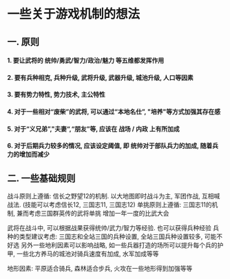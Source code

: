 # 一些关于游戏机制的想法

## 一. 原则

#### 1. 要让武将的 统帅/勇武/智力/政治/魅力 等五维都发挥作用

#### 2. 要有兵种相克, 兵种升级, 武将升级, 武器升级, 城池升级, 人口等因素

#### 3. 要有势力特性, 势力技术, 主公特性

#### 4. 对于一些相对“废柴”的武将, 可以通过“本地名仕”, "培养"等方式加强其存在感

#### 5. 对于“义兄弟”,"夫妻“,“朋友”等, 应该在 战场 / 内政 上有所加成

#### 6. 对于后期兵力较多的情况, 应该设定阈值, 即 统帅对于部队兵力的加成, 随着兵力的增加而减少

## 二. 一些基础规则

战斗原则上遵循: 信长之野望12的机制. 以大地图即时战斗为主, 军团作战, 互相喊战法.
(技能可以考虑信长12, 三国志11, 三国志12)
单挑原则上遵循: 三国志11的机制, 兼而考虑三国群英传的武将单挑 增加一年一度的比武大会

武将在战斗中, 可以根据战果获得统帅/武力/智力等经验. 也可以获得兵种经验 兵种的类型建议考虑: 三国志和全站三国的兵种设置, 全站三国兵种设置较多, 可能不好选 另外一些地利因素可以影响战略, 如一些兵器打造的场所可以提升每个兵的护甲,
一些北方养马的城池对骑兵速度有加成, 水军加成等等

地形因素: 平原适合骑兵, 森林适合步兵, 火攻在一些地形得到加强等等

